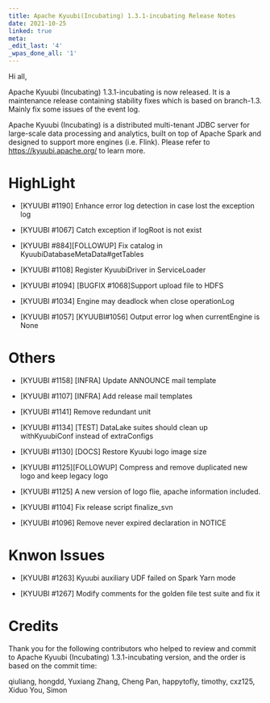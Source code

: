 ```yaml
---
title: Apache Kyuubi(Incubating) 1.3.1-incubating Release Notes
date: 2021-10-25
linked: true
meta:
_edit_last: '4'
_wpas_done_all: '1'
---
```

<!---
  Licensed under the Apache License, Version 2.0 (the "License");
  you may not use this file except in compliance with the License.
  You may obtain a copy of the License at

   http://www.apache.org/licenses/LICENSE-2.0

  Unless required by applicable law or agreed to in writing, software
  distributed under the License is distributed on an "AS IS" BASIS,
  WITHOUT WARRANTIES OR CONDITIONS OF ANY KIND, either express or implied.
  See the License for the specific language governing permissions and
  limitations under the License. See accompanying LICENSE file.
-->

Hi all,

Apache Kyuubi (Incubating) 1.3.1-incubating is now released. It is a maintenance release containing stability fixes which is based on branch-1.3. Mainly fix some issues of the event log.

Apache Kyuubi (Incubating) is a distributed multi-tenant JDBC server for large-scale data processing and analytics, built on top of Apache Spark and designed to support more engines (i.e. Flink). Please refer to https://kyuubi.apache.org/ to learn more.


# HighLight

- [KYUUBI #1190] Enhance error log detection in case lost the exception log

- [KYUUBI #1067] Catch exception if logRoot is not exist

- [KYUUBI #884][FOLLOWUP] Fix catalog in KyuubiDatabaseMetaData#getTables

- [KYUUBI #1108] Register KyuubiDriver in ServiceLoader

- [KYUUBI #1094] [BUGFIX #1068]Support upload file to HDFS

- [KYUUBI #1034] Engine may deadlock when close operationLog

- [KYUUBI #1057] [KYUUBI#1056] Output error log when currentEngine is None

# Others

- [KYUUBI #1158] [INFRA] Update ANNOUNCE mail template

- [KYUUBI #1107] [INFRA] Add release mail templates

- [KYUUBI #1141] Remove redundant unit

- [KYUUBI #1134] [TEST] DataLake suites should clean up withKyuubiConf instead of extraConfigs

- [KYUUBI #1130] [DOCS] Restore Kyuubi logo image size

- [KYUUBI #1125][FOLLOWUP] Compress and remove duplicated new logo and keep legacy logo

- [KYUUBI #1125] A new version of logo flie, apache information included.

- [KYUUBI #1104] Fix release script finalize_svn

- [KYUUBI #1096] Remove never expired declaration in NOTICE

# Knwon Issues
- [KYUUBI #1263] Kyuubi auxiliary UDF failed on Spark Yarn mode

- [KYUUBI #1267] Modify comments for the golden file test suite and fix it


# Credits
Thank you for the following contributors who helped to review and commit to Apache Kyuubi (Incubating) 1.3.1-incubating version, and the order is based on the commit time:

qiuliang, hongdd, Yuxiang Zhang, Cheng Pan, happytofly, timothy, cxz125, Xiduo You, Simon
